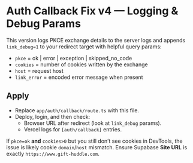 # Auth Callback Fix v4 — Logging & Debug Params

This version logs PKCE exchange details to the server logs and appends
`link_debug=1` to your redirect target with helpful query params:

- `pkce` = ok | error | exception | skipped_no_code
- `cookies` = number of cookies written by the exchange
- `host` = request host
- `link_error` = encoded error message when present

## Apply

- Replace `app/auth/callback/route.ts` with this file.
- Deploy, login, and then check:
  - Browser URL after redirect (look at `link_debug` params).
  - Vercel logs for `[auth/callback]` entries.

If `pkce=ok` **and** `cookies>0` but you still don’t see cookies in DevTools,
the issue is likely cookie `domain`/`host` mismatch. Ensure Supabase **Site URL**
is exactly `https://www.gift-huddle.com`.
